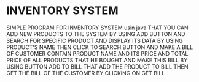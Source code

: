 # INVENTORY SYSTEM
SIMPLE PROGRAM FOR INVENTORY SYSTEM usin java THAT YOU CAN ADD NEW PRODUCTS TO THE SYSTEM BY USING ADD BUTTON
AND SEARCH FOR SPECIFIC PRODUCT AND DISPLAY ITS DATA BY USING PRODUCT'S NAME THEN CLICK TO SEARCH BUTTON
AND MAKE A BILL OF CUSTOMER CONTAIN PRODUCT NAME AND ITS PRICE AND TOTAL PRICE OF ALL PRODUCTS THAT HE BOUGHT
AND MAKE THIS BILL BY USING BUTTON ADD TO BILL THAT ADD THE PRODUCT TO BILL
THEN GET THE BILL OF THE CUSTOMER BY CLICKING ON GET BILL
